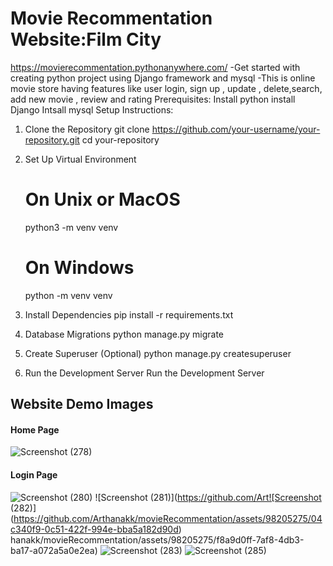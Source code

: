 # Movie Recommentation Website:Film City
https://movierecommentation.pythonanywhere.com/
-Get started with creating python project using Django framework and mysql
-This is online movie store having features like user login, sign up , update , delete,search, add new movie , review and rating
Prerequisites:
Install python
install Django
Intsall mysql
Setup Instructions:
1. Clone the Repository
   git clone https://github.com/your-username/your-repository.git
   cd your-repository
2. Set Up Virtual Environment
   # On Unix or MacOS
    python3 -m venv venv

   # On Windows
    python -m venv venv
4. Install Dependencies
   pip install -r requirements.txt
5. Database Migrations
   python manage.py migrate
6. Create Superuser (Optional)
   python manage.py createsuperuser
7. Run the Development Server
    Run the Development Server
## Website Demo Images
#### Home Page
![Screenshot (278)](https://github.com/Arthanakk/movieRecommentation/assets/98205275/26540e78-f6a3-4e78-8b6b-1134faecc1a9)
#### Login Page
![Screenshot (280)](https://github.com/Arthanakk/movieRecommentation/assets/98205275/faff3274-8516-41a6-aad6-a08d91348580)
![Screenshot (281)](https://github.com/Art![Screenshot (282)](https://github.com/Arthanakk/movieRecommentation/assets/98205275/04c340f9-0c51-422f-994e-bba5a182d90d)
hanakk/movieRecommentation/assets/98205275/f8a9d0ff-7af8-4db3-ba17-a072a5a0e2ea)
![Screenshot (283)](https://github.com/Arthanakk/movieRecommentation/assets/98205275/6473588e-1662-41bf-8e91-d10e3afcdfac)
![Screenshot (285)](https://github.com/Arthanakk/movieRecommentation/assets/98205275/031162d0-1376-404f-8c71-2c46592974aa)
